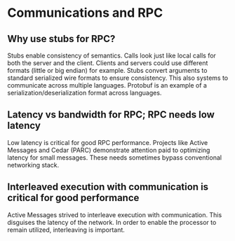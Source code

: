 # Communications and RPC

## Why use stubs for RPC?
Stubs enable consistency of semantics. Calls look just like local calls for both the server and the client. Clients and servers could use different formats (little or big endian) for example. Stubs convert arguments to standard serialized wire formats to ensure consistency. This also systems to communicate across multiple languages. Protobuf is an example of a serialization/deserialization format across languages.

## Latency vs bandwidth for RPC; RPC needs low latency
Low latency is critical for good RPC performance. Projects like Active Messages and Cedar (PARC) demonstrate attention paid to optimizing latency for small messages. These needs sometimes bypass conventional networking stack.

## Interleaved execution with communication is critical for good performance
Active Messages strived to interleave execution with communication. This disguises the latency of the network. In order to enable the processor to remain utilized, interleaving is important.
